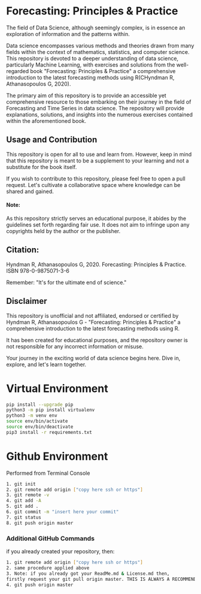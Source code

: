 # Forecasting: Principles & Practice

The field of Data Science, although seemingly complex, is in essence an exploration of information and the patterns within.

Data science encompasses various methods and theories drawn from many fields within the context of mathematics, statistics, and computer science. This repository is devoted to a deeper understanding of data science, particularly Machine Learning, with exercises and solutions from the well-regarded book "Forecasting: Principles & Practice" a comprehensive introduction to the latest forecasting methods using R(CHyndman R, Athanasopoulos G, 2020).

The primary aim of this repository is to provide an accessible yet comprehensive resource to those embarking on their journey in the field of Forecasting and Time Series in data science. The repository will provide explanations, solutions, and insights into the numerous exercises contained within the aforementioned book.

## Usage and Contribution

This repository is open for all to use and learn from. However, keep in mind that this repository is meant to be a supplement to your learning and not a substitute for the book itself.

If you wish to contribute to this repository, please feel free to open a pull request. Let's cultivate a collaborative space where knowledge can be shared and gained.

#### Note:
As this repository strictly serves an educational purpose, it abides by the guidelines set forth regarding fair use. 
It does not aim to infringe upon any copyrights held by the author or the publisher.

## Citation:
Hyndman R, Athanasopoulos G, 2020. Forecasting: Principles & Practice. ISBN 978-0-9875071-3-6

Remember: "It's for the ultimate end of science."

## Disclaimer
This repository is unofficial and not affiliated, endorsed or certified by Hyndman R, Athanasopoulos G - "Forecasting: Principles & Practice" a comprehensive introduction to the latest forecasting methods using R.

It has been created for educational purposes, and the repository owner is not responsible for any incorrect information or misuse.

Your journey in the exciting world of data science begins here. Dive in, explore, and let's learn together.

# Virtual Environment
```sh
pip install --upgrade pip
python3 -m pip install virtualenv
python3 -m venv env
source env/bin/activate
source env/bin/deactivate
pip3 install -r requirements.txt
```

# Github Environment

Performed from Terminal Console
```sh
1. git init
2. git remote add origin ["copy here ssh or https"]
3. git remote -v
4. git add -A
5. git add .
6. git commit -m "insert here your commit"
7. git status
8. git push origin master
```

### Additional GitHub Commands
if you already created your repository, then:
```sh
1. git remote add origin ["copy here ssh or https"] 
2. same procedure applied above
3. Note: if you already got your ReadMe.md & License.md then,
firstly request your git pull origin master. THIS IS ALWAYS A RECOMMENDED PRACTICE.
4. git push origin master
```

